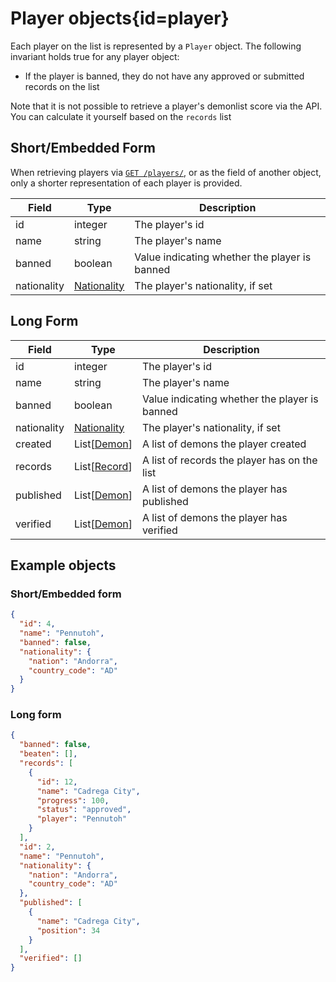 <div class='panel fade js-scroll-anim' data-anim='fade'>

# Player objects{id=player}

Each player on the list is represented by a `Player` object. The following invariant holds true for any player object:

- If the player is banned, they do not have any approved or submitted records on the list

Note that it is not possible to retrieve a player's demonlist score via the API. You can calculate it yourself based on the `records` list

## Short/Embedded Form

When retrieving players via [`GET /players/`](/documentation/players/#get-players), or as the field of another object,
only a shorter representation of each player is provided.

| Field  | Type    | Description                                   |
| ------ | ------- | --------------------------------------------- |
| id     | integer | The player's id                               |
| name   | string  | The player's name                             |
| banned | boolean | Value indicating whether the player is banned |
| nationality| [Nationality](#nationality) | The player's nationality, if set|

## Long Form

| Field     | Type                    | Description                                   |
| --------- | ----------------------- | --------------------------------------------- |
| id        | integer                 | The player's id                               |
| name      | string                  | The player's name                             |
| banned    | boolean                 | Value indicating whether the player is banned |
| nationality| [Nationality](#nationality) | The player's nationality, if set|
| created   | List[[Demon](#demon)]   | A list of demons the player created           |
| records   | List[[Record](#record)] | A list of records the player has on the list  |
| published | List[[Demon](#demon)]   | A list of demons the player has published     |
| verified  | List[[Demon](#demon)]   | A list of demons the player has verified      |


## Example objects

### Short/Embedded form

```json
{
  "id": 4,
  "name": "Pennutoh",
  "banned": false,
  "nationality": {
    "nation": "Andorra",
    "country_code": "AD"
  }
}
```

### Long form

```json
{
  "banned": false,
  "beaten": [],
  "records": [
    {
      "id": 12,
      "name": "Cadrega City",
      "progress": 100,
      "status": "approved",
      "player": "Pennutoh"
    }
  ],
  "id": 2,
  "name": "Pennutoh",
  "nationality": {
    "nation": "Andorra",
    "country_code": "AD"
  },
  "published": [
    {
      "name": "Cadrega City",
      "position": 34
    }
  ],
  "verified": []
}
```

</div>
